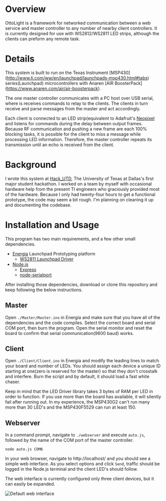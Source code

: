 # Overview

OttoLight is a framework for networked communication between a 
web service and master controller to any number of nearby client 
controllers. It is currently designed for use with WS2812/WS2811 
LED strips, although the clients can preform any remote task.

# Details

This system is built to run on the Texas Instrument [MSP430]
(http://www.ti.com/ww/en/launchpad/launchpads-msp430.html#tabs)
series(Launchpad) microcontrollers with Anaren [AIR BoosterPack]
(https://www.anaren.com/air/air-boosterpack).

The one master controller communicates with a PC host over USB 
serial, where is receives commands to relay to the clients. The 
clients in turn receive and parse messages from the master and
act accordingly.

Each client is connected to an LED strip(equivalent to 
Adafruit's [Neopixel](http://www.adafruit.com/category/168) and
listens for commands during the delay between output frames. 
Because RF communication and pushing a new frame are each 100%
blocking tasks, it is possible for the client to miss a message 
while processing LED information. Therefore, the master controller
repeats its transmission until an echo is received from the client.

# Background

I wrote this system at [Hack_UTD](http://hackutd.co/), The
University of Texas at Dallas's first major student hackathon.
I worked on a team by myself with occasional hardware help from 
the present TI engineers who graciously provided most of the 
hardware. Because I only had twenty-four hours to get a functional
prototype, the code may seem a bit rough. I'm planning on cleaning 
it up and documenting the codebase.

# Installation and Usage

This program has two main requirements, and a few other small 
dependencies.

* [Energia](http://energia.nu/) Launchpad Prototyping platform
  * [WS2811 Launchpad Driver](https://github.com/ILAMtitan/WS2811Driver)
* [Node.js](http://nodejs.org/)
  * [Express](https://github.com/voodootikigod/node-serialport)
  * [node-serialport](https://github.com/voodootikigod/node-serialport)

After installing those dependencies, download or clone this repository
and keep following the below instructions.

## Master

Open `./Master/Master.ino` in Energia and make sure that you have all of the
dependencies and the code compiles. Select the correct board and serial COM
port, then burn the program. Open the serial monitor and reset the board to
confirm that serial communication(9600 baud) works.

## Client

Open `./Client/Client.ino` in Energia and modify the leading lines to match 
your board and number of LEDs. You should assign each device a unique ID
starting at one(zero is reserved for the master) so that they don't 
crosstalk and interfere. Burn the script and by default, it should load
a fast white chaser.

Keep in mind that the LED Driver library takes 3 bytes of RAM per LED in
order to function. If you use more than the board has available, it will
silently fail after running out. In my experience, the MSP430G2 can't run
many more than 30 LED's and the MSP430F5529 can run at least 150.

## Webserver

In a command prompt, navigate to `./webserver` and execute `auto.js`, followed
by the name of the COM port of the master controller.

```
node auto.js COM6
```
  
In your web browser, navigate to http://localhost/ and you should see a simple
web interface. As you select options and click `Send`, traffic should be logged
in the Node.js terminal and the client LED's should follow.

The web interface is currently configured only three client devices, but it can 
easily be expanded.

![Default web interface](https://raw.githubusercontent.com/GGreenwood/OttoLight/master/interface.png)
